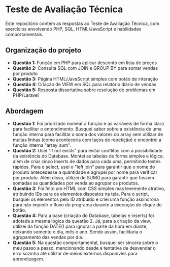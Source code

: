 # Teste de Avaliação Técnica

Este repositório contém as respostas ao Teste de Avaliação Técnica, com exercícios envolvendo PHP, SQL, HTML/JavaScript e habilidades comportamentais.

## Organização do projeto
- **Questão 1:** Função em PHP para aplicar desconto em lista de preços  
- **Questão 2:** Consulta SQL com JOIN e GROUP BY para somar vendas por produto  
- **Questão 3:** Página HTML/JavaScript simples com botão de interação  
- **Questão 4:** Criação de VIEW em SQL para relatório diário de vendas  
- **Questão 5:** Resposta dissertativa sobre resolução de problemas em PHP/Laravel

## Abordagem
- **Questão 1:** Foi priorizado nomear a função e as variáveis de forma clara para facilitar o entendimento. Busquei saber sobre a existência de uma função interna para facilitar a soma dos valores do array sem utilizar de muitas linhas (como aconteceria com laços de repetição) e encontrei a função interna "array_sum".  
- **Questão 2:** Usei "if not exists" para evitar conflitos com a possibilidade da existência do Database. Montei as tabelas de forma simples e lógica, além de criar cinco Inserts de dados para cada uma, permitindo testes rápidos. Para o select, usei o "left join" para garantir que o nome do produto antecedesse a quantidade e agrupei por nome para verificar por produto. Além disso, utilizei de SUM() para garantir que fossem somadas as quantidades por venda ao agrupar os produtos.
- **Questão 3:** Foi feito um HTML com CSS simples mas levemente atrativo, atribuindo IDs para os elementos dispostos na tela. Para o script, busquei os elementos pelo ID atribuído e criei uma função assíncrona para não impedir o fluxo do programa durante a execução do clique do botão.
- **Questão 4:** Para a base (criação do Database, tabelas e inserts) foi adotada a mesma lógica da questão 2. Já, para a criação da view, utilizei da função DATE() para ignorar a parte da hora em diante, deixando somente o dia, mês e ano. Sendo assim, facilitaria o agrupamento das vendas por dia.
- **Questão 5:** Na questão comportamental, busquei ser sincera sobre o meu passo a passo, mencionando desde a tentativa de desvendar o erro sozinha até utilizar de meios externos disponíveis para aprendizagem.
